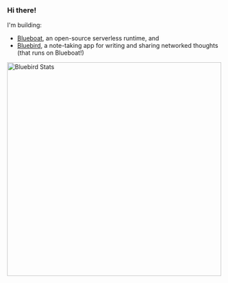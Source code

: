 ### Hi there!

I'm building:

- [Blueboat](https://github.com/losfair/blueboat), an open-source serverless runtime, and
- [Bluebird](https://bluebird.ink), a note-taking app for writing and sharing networked thoughts (that runs on Blueboat!)

[<img src="https://bluebird.ink/activity_map/zhy.png" alt="Bluebird Stats" width="500px">](https://bluebird.ink/people/zhy)
